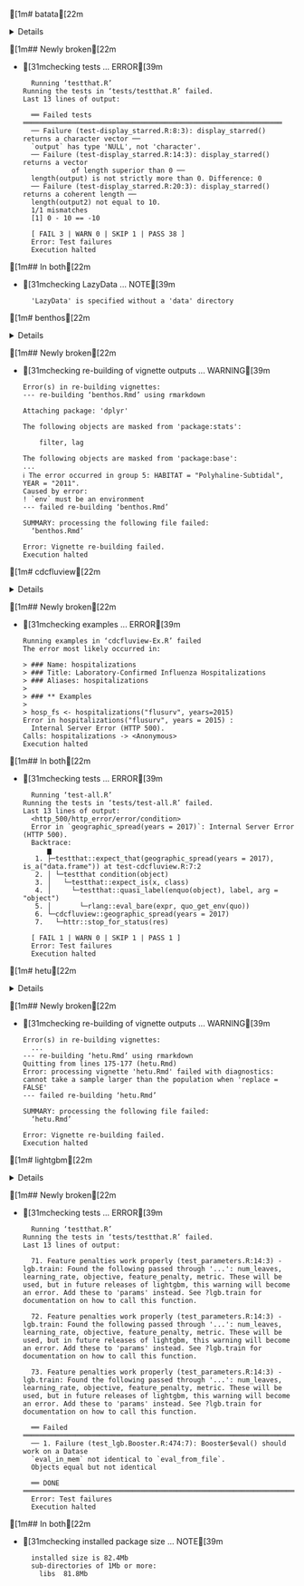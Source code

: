 [1m# batata[22m

<details>

* Version: 0.2.1
* GitHub: https://github.com/feddelegrand7/batata
* Source code: https://github.com/cran/batata
* Date/Publication: 2021-03-08 09:50:02 UTC
* Number of recursive dependencies: 58

Run `cloud_details(, "batata")` for more info

</details>

[1m## Newly broken[22m

*   [31mchecking tests ... ERROR[39m
    ```
      Running ‘testthat.R’
    Running the tests in ‘tests/testthat.R’ failed.
    Last 13 lines of output:
      
      ══ Failed tests ════════════════════════════════════════════════════════════════
      ── Failure (test-display_starred.R:8:3): display_starred() returns a character vector ──
      `output` has type 'NULL', not 'character'.
      ── Failure (test-display_starred.R:14:3): display_starred() returns a vector
                of length superior than 0 ──
      length(output) is not strictly more than 0. Difference: 0
      ── Failure (test-display_starred.R:20:3): display_starred() returns a coherent length ──
      length(output2) not equal to 10.
      1/1 mismatches
      [1] 0 - 10 == -10
      
      [ FAIL 3 | WARN 0 | SKIP 1 | PASS 38 ]
      Error: Test failures
      Execution halted
    ```

[1m## In both[22m

*   [31mchecking LazyData ... NOTE[39m
    ```
      'LazyData' is specified without a 'data' directory
    ```

[1m# benthos[22m

<details>

* Version: 1.3-6
* GitHub: NA
* Source code: https://github.com/cran/benthos
* Date/Publication: 2019-03-17 22:43:20 UTC
* Number of recursive dependencies: 74

Run `cloud_details(, "benthos")` for more info

</details>

[1m## Newly broken[22m

*   [31mchecking re-building of vignette outputs ... WARNING[39m
    ```
    Error(s) in re-building vignettes:
    --- re-building ‘benthos.Rmd’ using rmarkdown
    
    Attaching package: 'dplyr'
    
    The following objects are masked from 'package:stats':
    
        filter, lag
    
    The following objects are masked from 'package:base':
    ...
    ℹ The error occurred in group 5: HABITAT = "Polyhaline-Subtidal", YEAR = "2011".
    Caused by error:
    ! `env` must be an environment
    --- failed re-building ‘benthos.Rmd’
    
    SUMMARY: processing the following file failed:
      ‘benthos.Rmd’
    
    Error: Vignette re-building failed.
    Execution halted
    ```

[1m# cdcfluview[22m

<details>

* Version: 0.9.4
* GitHub: https://github.com/hrbrmstr/cdcfluview
* Source code: https://github.com/cran/cdcfluview
* Date/Publication: 2021-05-22 12:20:02 UTC
* Number of recursive dependencies: 69

Run `cloud_details(, "cdcfluview")` for more info

</details>

[1m## Newly broken[22m

*   [31mchecking examples ... ERROR[39m
    ```
    Running examples in ‘cdcfluview-Ex.R’ failed
    The error most likely occurred in:
    
    > ### Name: hospitalizations
    > ### Title: Laboratory-Confirmed Influenza Hospitalizations
    > ### Aliases: hospitalizations
    > 
    > ### ** Examples
    > 
    > hosp_fs <- hospitalizations("flusurv", years=2015)
    Error in hospitalizations("flusurv", years = 2015) : 
      Internal Server Error (HTTP 500).
    Calls: hospitalizations -> <Anonymous>
    Execution halted
    ```

[1m## In both[22m

*   [31mchecking tests ... ERROR[39m
    ```
      Running ‘test-all.R’
    Running the tests in ‘tests/test-all.R’ failed.
    Last 13 lines of output:
      <http_500/http_error/error/condition>
      Error in `geographic_spread(years = 2017)`: Internal Server Error (HTTP 500).
      Backtrace:
          ▆
       1. ├─testthat::expect_that(geographic_spread(years = 2017), is_a("data.frame")) at test-cdcfluview.R:7:2
       2. │ └─testthat condition(object)
       3. │   └─testthat::expect_is(x, class)
       4. │     └─testthat::quasi_label(enquo(object), label, arg = "object")
       5. │       └─rlang::eval_bare(expr, quo_get_env(quo))
       6. └─cdcfluview::geographic_spread(years = 2017)
       7.   └─httr::stop_for_status(res)
      
      [ FAIL 1 | WARN 0 | SKIP 1 | PASS 1 ]
      Error: Test failures
      Execution halted
    ```

[1m# hetu[22m

<details>

* Version: 1.0.1
* GitHub: https://github.com/ropengov/hetu
* Source code: https://github.com/cran/hetu
* Date/Publication: 2020-10-24 09:10:02 UTC
* Number of recursive dependencies: 61

Run `cloud_details(, "hetu")` for more info

</details>

[1m## Newly broken[22m

*   [31mchecking re-building of vignette outputs ... WARNING[39m
    ```
    Error(s) in re-building vignettes:
      ...
    --- re-building ‘hetu.Rmd’ using rmarkdown
    Quitting from lines 175-177 (hetu.Rmd) 
    Error: processing vignette 'hetu.Rmd' failed with diagnostics:
    cannot take a sample larger than the population when 'replace = FALSE'
    --- failed re-building ‘hetu.Rmd’
    
    SUMMARY: processing the following file failed:
      ‘hetu.Rmd’
    
    Error: Vignette re-building failed.
    Execution halted
    ```

[1m# lightgbm[22m

<details>

* Version: 3.3.2
* GitHub: https://github.com/Microsoft/LightGBM
* Source code: https://github.com/cran/lightgbm
* Date/Publication: 2022-01-14 13:12:42 UTC
* Number of recursive dependencies: 34

Run `cloud_details(, "lightgbm")` for more info

</details>

[1m## Newly broken[22m

*   [31mchecking tests ... ERROR[39m
    ```
      Running ‘testthat.R’
    Running the tests in ‘tests/testthat.R’ failed.
    Last 13 lines of output:
      
      71. Feature penalties work properly (test_parameters.R:14:3) - lgb.train: Found the following passed through '...': num_leaves, learning_rate, objective, feature_penalty, metric. These will be used, but in future releases of lightgbm, this warning will become an error. Add these to 'params' instead. See ?lgb.train for documentation on how to call this function.
      
      72. Feature penalties work properly (test_parameters.R:14:3) - lgb.train: Found the following passed through '...': num_leaves, learning_rate, objective, feature_penalty, metric. These will be used, but in future releases of lightgbm, this warning will become an error. Add these to 'params' instead. See ?lgb.train for documentation on how to call this function.
      
      73. Feature penalties work properly (test_parameters.R:14:3) - lgb.train: Found the following passed through '...': num_leaves, learning_rate, objective, feature_penalty, metric. These will be used, but in future releases of lightgbm, this warning will become an error. Add these to 'params' instead. See ?lgb.train for documentation on how to call this function.
      
      ══ Failed ══════════════════════════════════════════════════════════════════════
      ── 1. Failure (test_lgb.Booster.R:474:7): Booster$eval() should work on a Datase
      `eval_in_mem` not identical to `eval_from_file`.
      Objects equal but not identical
      
      ══ DONE ════════════════════════════════════════════════════════════════════════
      Error: Test failures
      Execution halted
    ```

[1m## In both[22m

*   [31mchecking installed package size ... NOTE[39m
    ```
      installed size is 82.4Mb
      sub-directories of 1Mb or more:
        libs  81.8Mb
    ```

